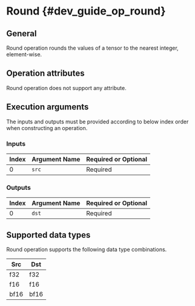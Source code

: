 # Round {#dev_guide_op_round}

## General

Round operation rounds the values of a tensor to the nearest integer, 
element-wise.

## Operation attributes

Round operation does not support any attribute.

## Execution arguments

The inputs and outputs must be provided according to below index order when
constructing an operation.

### Inputs

Index | Argument Name | Required or Optional
-- | -- | --
0 | `src` | Required

### Outputs

Index | Argument Name | Required or Optional
-- | -- | --
0 | `dst` | Required

## Supported data types

Round operation supports the following data type combinations.

Src | Dst
-- | --
f32 | f32
f16 | f16
bf16 | bf16